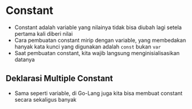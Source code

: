 # Constant

- Constant adalah variable yang nilainya tidak bisa diubah lagi setela pertama kali diberi nilai
- Cara pembuatan constant mirip dengan variable, yang membedakan hanyak kata kunci yang digunakan adalah `const` bukan `var`
- Saat pembuatan constant, kita wajib langsung menginisialisasikan datanya

## Deklarasi Multiple Constant

- Sama seperti variable, di Go-Lang juga kita bisa membuat constant secara sekaligus banyak
